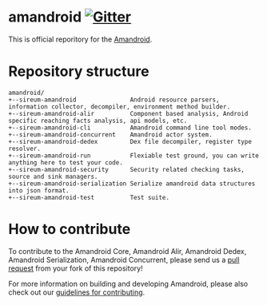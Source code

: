amandroid [![Gitter](https://badges.gitter.im/sireum/amandroid.svg)](https://gitter.im/sireum/amandroid?utm_source=badge&utm_medium=badge&utm_campaign=pr-badge)
========================

This is official reporitory for the [Amandroid](http://amandroid.sireum.org/docs/).

# Repository structure

```
amandroid/
+--sireum-amandroid               Android resource parsers, information collector, decompiler, environment method builder.
+--sireum-amandroid-alir          Component based analysis, Android specific reaching facts analysis, api models, etc.
+--sireum-amandroid-cli           Amandroid command line tool modes.
+--sireum-amandroid-concurrent    Amandroid actor system.
+--sireum-amandroid-dedex         Dex file decompiler, register type resolver.
+--sireum-amandroid-run           Flexiable test ground, you can write anything here to test your code.
+--sireum-amandroid-security      Security related checking tasks, source and sink managers.
+--sireum-amandroid-serialization Serialize amandroid data structures into json format.
+--sireum-amandroid-test          Test suite.
```

# How to contribute

To contribute to the Amandroid Core, Amandroid Alir, Amandroid Dedex, Amandroid Serialization, Amandroid Concurrent, please send us a [pull request](https://help.github.com/articles/using-pull-requests/#fork--pull) from your fork of this repository!

For more information on building and developing Amandroid, please also check out our [guidelines for contributing](CONTRIBUTING.md).
 



